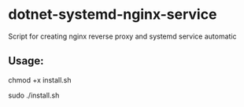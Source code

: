 # dotnet-systemd-nginx-service

Script for creating nginx reverse proxy and systemd service automatic

## Usage:

chmod +x install.sh

sudo ./install.sh
